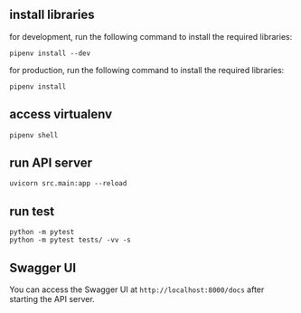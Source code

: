 ## install libraries
for development, run the following command to install the required libraries:
```
pipenv install --dev
```

for production, run the following command to install the required libraries:
```
pipenv install
```

## access virtualenv
```
pipenv shell
```

## run API server
```
uvicorn src.main:app --reload
```

## run test
```
python -m pytest
python -m pytest tests/ -vv -s
```

## Swagger UI
You can access the Swagger UI at `http://localhost:8000/docs` after starting the API server.
